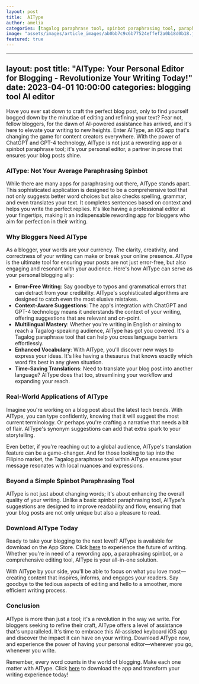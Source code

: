 ```yaml
---
layout: post
title:  AIType
author: amelia
categories: [tagalog paraphrase tool, spinbot paraphrasing tool, paraphrasing spinbot, apps for paraphrasing, rewording app, re wording app, spinbot paraphrase tool]
image: "assets/images/article_images/ab0bb7c9c6b77524effef2a0b18d0b18.jpg"
featured: true
---
```


---
layout: post
title: "AIType: Your Personal Editor for Blogging - Revolutionize Your Writing Today!"
date: 2023-04-01 10:00:00
categories: blogging tool AI editor
---

Have you ever sat down to craft the perfect blog post, only to find yourself bogged down by the minutiae of editing and refining your text? Fear not, fellow bloggers, for the dawn of AI-powered assistance has arrived, and it's here to elevate your writing to new heights. Enter AIType, an iOS app that's changing the game for content creators everywhere. With the power of ChatGPT and GPT-4 technology, AIType is not just a rewording app or a spinbot paraphrase tool; it's your personal editor, a partner in prose that ensures your blog posts shine.

### AIType: Not Your Average Paraphrasing Spinbot

While there are many apps for paraphrasing out there, AIType stands apart. This sophisticated application is designed to be a comprehensive tool that not only suggests better word choices but also checks spelling, grammar, and even translates your text. It completes sentences based on context and helps you write the perfect replies. It's like having a professional editor at your fingertips, making it an indispensable rewording app for bloggers who aim for perfection in their writing.

### Why Bloggers Need AIType

As a blogger, your words are your currency. The clarity, creativity, and correctness of your writing can make or break your online presence. AIType is the ultimate tool for ensuring your posts are not just error-free, but also engaging and resonant with your audience. Here's how AIType can serve as your personal blogging ally:

- **Error-Free Writing**: Say goodbye to typos and grammatical errors that can detract from your credibility. AIType's sophisticated algorithms are designed to catch even the most elusive mistakes.
- **Context-Aware Suggestions**: The app's integration with ChatGPT and GPT-4 technology means it understands the context of your writing, offering suggestions that are relevant and on-point.
- **Multilingual Mastery**: Whether you're writing in English or aiming to reach a Tagalog-speaking audience, AIType has got you covered. It's a Tagalog paraphrase tool that can help you cross language barriers effortlessly.
- **Enhanced Vocabulary**: With AIType, you'll discover new ways to express your ideas. It's like having a thesaurus that knows exactly which word fits best in any given situation.
- **Time-Saving Translations**: Need to translate your blog post into another language? AIType does that too, streamlining your workflow and expanding your reach.

### Real-World Applications of AIType

Imagine you're working on a blog post about the latest tech trends. With AIType, you can type confidently, knowing that it will suggest the most current terminology. Or perhaps you're crafting a narrative that needs a bit of flair. AIType's synonym suggestions can add that extra spark to your storytelling.

Even better, if you're reaching out to a global audience, AIType's translation feature can be a game-changer. And for those looking to tap into the Filipino market, the Tagalog paraphrase tool within AIType ensures your message resonates with local nuances and expressions.

### Beyond a Simple Spinbot Paraphrasing Tool

AIType is not just about changing words; it's about enhancing the overall quality of your writing. Unlike a basic spinbot paraphrasing tool, AIType's suggestions are designed to improve readability and flow, ensuring that your blog posts are not only unique but also a pleasure to read.

### Download AIType Today

Ready to take your blogging to the next level? AIType is available for download on the App Store. Click [here](https://apps.apple.com/us/app/aitype-grammar-check-keyboard/id6469163944) to experience the future of writing. Whether you're in need of a rewording app, a paraphrasing spinbot, or a comprehensive editing tool, AIType is your all-in-one solution.

With AIType by your side, you'll be able to focus on what you love most—creating content that inspires, informs, and engages your readers. Say goodbye to the tedious aspects of editing and hello to a smoother, more efficient writing process.

### Conclusion

AIType is more than just a tool; it's a revolution in the way we write. For bloggers seeking to refine their craft, AIType offers a level of assistance that's unparalleled. It's time to embrace this AI-assisted keyboard iOS app and discover the impact it can have on your writing. Download AIType now, and experience the power of having your personal editor—wherever you go, whenever you write.

Remember, every word counts in the world of blogging. Make each one matter with AIType. Click [here](https://apps.apple.com/us/app/aitype-grammar-check-keyboard/id6469163944) to download the app and transform your writing experience today!